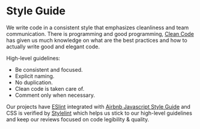 # Style Guide

We write code in a consistent style that emphasizes cleanliness and team communication. There is programming and good programming, [Clean Code]() has given us much knowledge on what are the best practices and how to actually write good and elegant code.

High-level guidelines:

- Be consistent and focused.
- Explicit naming.
- No duplication.
- Clean code is taken care of.
- Comment only when necessary.

Our projects have [ESlint](https://eslint.org/) integrated with [Airbnb Javascript Style Guide](https://github.com/airbnb/javascript) and CSS is verified by [Stylelint](https://stylelint.io/) which helps us stick to our high-level guidelines and keep our reviews focused on code legibility & quality.